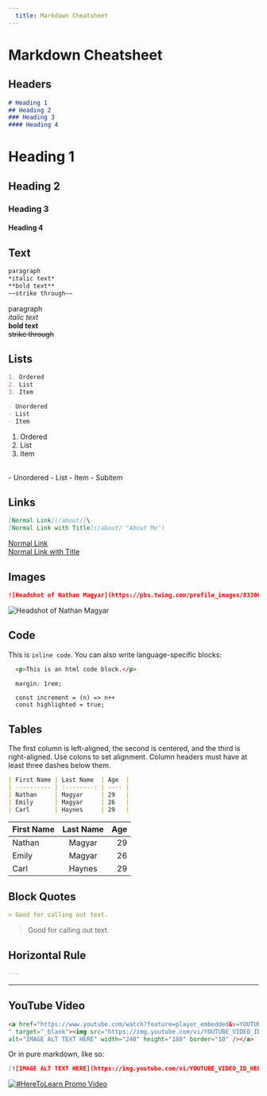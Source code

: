```yaml
---
  title: Markdown Cheatsheet
---
```


# Markdown Cheatsheet


## Headers
```md
# Heading 1
## Heading 2
### Heading 3
#### Heading 4
```

# Heading 1
## Heading 2
### Heading 3
#### Heading 4


## Text
```md
paragraph
*italic text*
**bold text**
~~strike through~~
```
paragraph\
*italic text*\
**bold text**\
~~strike through~~

## Lists
```md
1. Ordered
2. List
3. Item

- Unordered
- List
- Item
```
1. Ordered
2. List
3. Item
<br>
- Unordered
- List
- Item
  - Subitem


## Links
```md
[Normal Link](/about/)\
[Normal Link with Title](/about/ "About Me")
```
[Normal Link](/about/)\
[Normal Link with Title](/about/ "About Me")

## Images
```md
![Headshot of Nathan Magyar](https://pbs.twimg.com/profile_images/833060713287540736/9XL0Hnn-.jpg "Headshot of Nathan Magyar")
```
![Headshot of Nathan Magyar](https://pbs.twimg.com/profile_images/833060713287540736/9XL0Hnn-.jpg "Headshot of Nathan Magyar")

## Code
This is `inline code`.
You can also write language-specific blocks:
```html
  <p>This is an html code block.</p>
```
```css
  margin: 1rem;
```
```js{2}
  const increment = (n) => n++
  const highlighted = true;
```

## Tables
The first column is left-aligned, the second is centered, and the third is right-aligned. Use colons to set alignment. Column headers must have at least three dashes below them.
```md
| First Name | Last Name  | Age  |
| ---------- | :--------: | ---: |
| Nathan     | Magyar     | 29   |
| Emily      | Magyar     | 26   |
| Carl       | Haynes     | 29   |
```
| First Name | Last Name  | Age  |
| ---------- | :--------: | ---: |
| Nathan     | Magyar     | 29   |
| Emily      | Magyar     | 26   |
| Carl       | Haynes     | 29   |

## Block Quotes
```md
> Good for calling out text.
```
> Good for calling out text.

## Horizontal Rule
```md
---
```
---

## YouTube Video
```md
<a href="https://www.youtube.com/watch?feature=player_embedded&v=YOUTUBE_VIDEO_ID_HERE
" target="_blank"><img src="https://img.youtube.com/vi/YOUTUBE_VIDEO_ID_HERE/0.jpg"
alt="IMAGE ALT TEXT HERE" width="240" height="180" border="10" /></a>
```
Or in pure markdown, like so:
```md
[![IMAGE ALT TEXT HERE](https://img.youtube.com/vi/YOUTUBE_VIDEO_ID_HERE/0.jpg)](https://www.youtube.com/watch?v=YOUTUBE_VIDEO_ID_HERE)
```
[![#HereToLearn Promo Video](https://img.youtube.com/vi/j8prdhHDB4I/0.jpg)](https://www.youtube.com/watch?v=j8prdhHDB4I)

